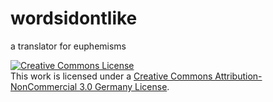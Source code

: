 # wordsidontlike
a translator for euphemisms 

<a rel="license" href="http://creativecommons.org/licenses/by-nc/3.0/de/"><img alt="Creative Commons License" style="border-width:0" src="https://i.creativecommons.org/l/by-nc/3.0/de/88x31.png" /></a><br />This work is licensed under a <a rel="license" href="http://creativecommons.org/licenses/by-nc/3.0/de/">Creative Commons Attribution-NonCommercial 3.0 Germany License</a>.
